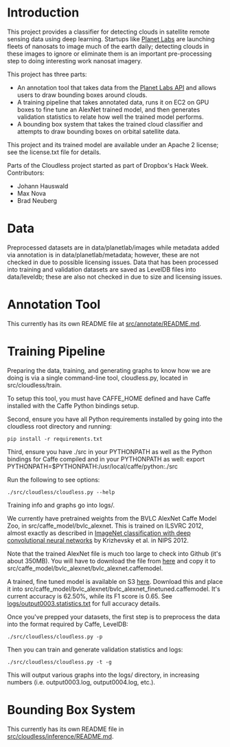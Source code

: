 # Introduction

This project provides a classifier for detecting clouds in satellite remote sensing data using deep learning. Startups like [Planet Labs](https://www.planet.com/) are launching fleets of nanosats to image much of the earth daily; detecting clouds in these images to ignore or eliminate them is an important pre-processing step to doing interesting work nanosat imagery.

This project has three parts:

* An annotation tool that takes data from the [Planet Labs API](https://www.planet.com/docs/) and allows users to draw bounding boxes around clouds.
* A training pipeline that takes annotated data, runs it on EC2 on GPU boxes to fine tune an AlexNet trained model, and then generates validation statistics to relate how well the trained model performs.
* A bounding box system that takes the trained cloud classifier and attempts to draw bounding boxes on orbital satellite data.

This project and its trained model are available under an Apache 2 license; see the license.txt file for details.

Parts of the Cloudless project started as part of Dropbox's Hack Week. Contributors:
* Johann Hauswald
* Max Nova
* Brad Neuberg

# Data

Preprocessed datasets are in data/planetlab/images while metadata added via annotation is in data/planetlab/metadata; however, these are not checked in due to possible licensing issues. Data that has been processed into training and validation datasets are saved as LevelDB files into data/leveldb; these are also not checked in due to size and licensing issues.

# Annotation Tool

This currently has its own README file at [src/annotate/README.md](src/annotate/README.md).

# Training Pipeline

Preparing the data, training, and generating graphs to know how we are doing is via a single command-line tool, cloudless.py, located in src/cloudless/train.

To setup this tool, you must have CAFFE_HOME defined and have Caffe installed with the Caffe Python bindings setup.

Second, ensure you have all Python requirements installed by going into the cloudless root directory and running:

    pip install -r requirements.txt

Third, ensure you have ./src in your PYTHONPATH as well as the Python bindings for Caffe compiled and in your PYTHONPATH as well:
    export PYTHONPATH=$PYTHONPATH:/usr/local/caffe/python:./src

Run the following to see options:

    ./src/cloudless/cloudless.py --help

Training info and graphs go into logs/.

We currently have pretrained weights from the BVLC AlexNet Caffe Model Zoo, in src/caffe_model/bvlc_alexnet. This is trained on ILSVRC 2012, almost exactly as described in [ImageNet classification with deep convolutional neural networks](http://papers.nips.cc/paper/4824-imagenet-classification-with-deep-convolutional-neural-networks) by Krizhevsky et al. in NIPS 2012.

Note that the trained AlexNet file is much too large to check into Github (it's about 350MB). You will have to download the file from [here](http://dl.caffe.berkeleyvision.org/bvlc_alexnet.caffemodel) and copy it to src/caffe_model/bvlc_alexnet/bvlc_alexnet.caffemodel.

A trained, fine tuned model is available on S3 [here](https://s3.amazonaws.com/cloudless-data/bvlc_alexnet_finetuned.caffemodel). Download this and place it into src/caffe_model/bvlc_alexnet/bvlc_alexnet_finetuned.caffemodel. It's current accuracy is 62.50%, while its F1 score is 0.65. See [logs/output0003.statistics.txt](logs/output003.statistics.txt) for full accuracy details.

Once you've prepped your datasets, the first step is to preprocess the data into the format required by Caffe, LevelDB:

    ./src/cloudless/cloudless.py -p

Then you can train and generate validation statistics and logs:

    ./src/cloudless/cloudless.py -t -g

This will output various graphs into the logs/ directory, in increasing numbers (i.e. output0003.log, output0004.log, etc.).

# Bounding Box System

This currently has its own README file in [src/cloudless/inference/README.md](src/cloudless/inference/README.md).
